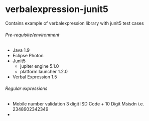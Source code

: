 # verbalexpression-junit5
Contains example of verbalexpression library with junit5 test cases

###### Pre-requisite/environment
  - Java 1.9
  - Eclipse Photon
  - Junit5 
    - jupiter engine 5.1.0 
    - platform launcher 1.2.0
  - Verbal Expression 1.5
  
  
###### Regular expressions
  - Mobile number validation 3 digit ISD Code + 10 Digit Msisdn i.e. 2348902342349
  - 
